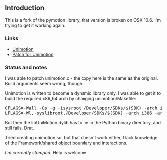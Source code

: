 
## Introduction

This is a fork of the pymotion library, that version is broken on OSX 10.6. I'm trying to
get it working again.

### Links
* [Unimotion](http://unimotion.sourceforge.net/)
* [Patch for Unimotion](http://sourceforge.net/tracker/index.php?func=detail&aid=2943535&group_id=169958&atid=852436)

### Status and notes

I was able to patch unimotion.c - the copy here is the same as the original. Build arguments seem wrong, though.

Unimotion is written to become a dynamic library only. I was able to get it to build the required x86_64 arch by changing unimotion/Makefile:
<pre>
CFLAGS=-Wall -Os -g -isysroot /Developer/SDKs/$(SDK) -arch i386 -arch ppc -arch x86_64 -fconstant-cfstrings
LFLAGS=-Wl,-syslibroot,/Developer/SDKs/$(SDK) -arch i386 -arch ppc -arch x86_64 -framework IOKit -framework CoreFoundation
</pre>
But then the libUniMotion.dylib has to be in the Python binary directory, and still fails. Drat.

Tried creating unimotion.so, but that doesn't work either, I lack knowledge of the Framework/shared object boundary and interactions.

*I'm currently stumped.* Help is welcome.